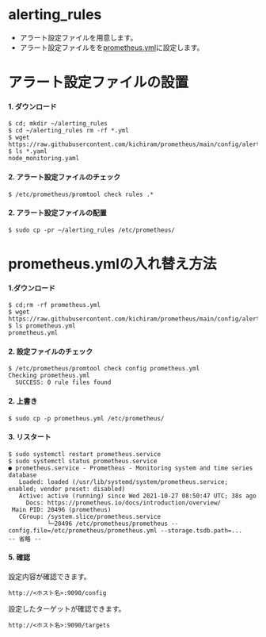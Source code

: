 # alerting_rules
* アラート設定ファイルを用意します。
* アラート設定ファイルをを[prometheus.yml](prometheus.yml)に設定します。

# アラート設定ファイルの設置
#### 1. ダウンロード
```
$ cd; mkdir ~/alerting_rules
$ cd ~/alerting_rules rm -rf *.yml
$ wget https://raw.githubusercontent.com/kichiram/prometheus/main/config/alerting_rules/node_monitoring.yaml
$ ls *.yaml
node_monitoring.yaml
```
#### 2. アラート設定ファイルのチェック
```
$ /etc/prometheus/promtool check rules .*
```
#### 2. アラート設定ファイルの配置
```
$ sudo cp -pr ~/alerting_rules /etc/prometheus/
```
# prometheus.ymlの入れ替え方法
#### 1.ダウンロード
```
$ cd;rm -rf prometheus.yml
$ wget https://raw.githubusercontent.com/kichiram/prometheus/main/config/alerting_rules/prometheus.yml
$ ls prometheus.yml 
prometheus.yml
```
#### 2. 設定ファイルのチェック
```
$ /etc/prometheus/promtool check config prometheus.yml 
Checking prometheus.yml
  SUCCESS: 0 rule files found
```
#### 2. 上書き
```
$ sudo cp -p prometheus.yml /etc/prometheus/
```
#### 3. リスタート
```
$ sudo systemctl restart prometheus.service
$ sudo systemctl status prometheus.service
● prometheus.service - Prometheus - Monitoring system and time series database
   Loaded: loaded (/usr/lib/systemd/system/prometheus.service; enabled; vendor preset: disabled)
   Active: active (running) since Wed 2021-10-27 08:50:47 UTC; 38s ago
     Docs: https://prometheus.io/docs/introduction/overview/
 Main PID: 20496 (prometheus)
   CGroup: /system.slice/prometheus.service
           └─20496 /etc/prometheus/prometheus --config.file=/etc/prometheus/prometheus.yml --storage.tsdb.path=...
-- 省略 --
```
#### 5. 確認
設定内容が確認できます。
```
http://<ホスト名>:9090/config
```
設定したターゲットが確認できます。
```
http://<ホスト名>:9090/targets
```

